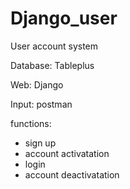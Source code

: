 # Django_user

User account system

Database: Tableplus

Web: Django

Input: postman

functions:
- sign up
- account activatation
- login 
- account deactivatation
